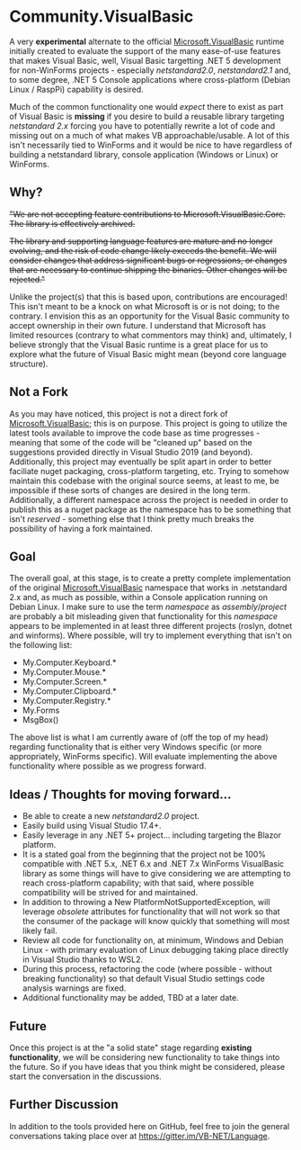 # Community.VisualBasic

A very **experimental** alternate to the official [Microsoft.VisualBasic](https://github.com/dotnet/runtime/tree/master/src/libraries/Microsoft.VisualBasic.Core) runtime initially created to evaluate the support of the many ease-of-use features that makes Visual Basic, well, Visual Basic targetting .NET 5 development for non-WinForms projects - especially *netstandard2.0*, *netstandard2.1* and, to some degree, .NET 5 Console applications where cross-platform (Debian Linux / RaspPi) capability is desired.

Much of the common functionality one would *expect* there to exist as part of Visual Basic is **missing** if you desire to build a reusable library targeting *netstandard 2.x* forcing you have to potentially rewrite a lot of code and missing out on a much of what makes VB approachable/usable.  A lot of this isn't necessarily tied to WinForms and it would be nice to have regardless of building a netstandard library, console application (Windows or Linux) or WinForms.

## Why?

~~"We are not accepting feature contributions to Microsoft.VisualBasic.Core. The library is effectively archived.~~

~~The library and supporting language features are mature and no longer evolving, and the risk of code change likely exceeds the benefit. We will consider changes that address significant bugs or regressions, or changes that are necessary to continue shipping the binaries. Other changes will be rejected."~~

Unlike the project(s) that this is based upon, contributions are encouraged!  This isn't meant to be a knock on what Microsoft is or is not doing; to the contrary.  I envision this as an opportunity for the Visual Basic community to accept ownership in their own future.  I understand that Microsoft has limited resources (contrary to what commentors may think) and, ultimately, I believe strongly that the Visual Basic runtime is a great place for us to explore what the future of Visual Basic might mean (beyond core language structure).

## Not a Fork

As you may have noticed, this project is not a direct fork of [Microsoft.VisualBasic](https://github.com/dotnet/runtime/tree/master/src/libraries/Microsoft.VisualBasic.Core); this is on purpose.  This project is going to utilize the latest tools available to improve the code base as time progresses - meaning that some of the code will be "cleaned up" based on the suggestions provided directly in Visual Studio 2019 (and beyond).  Additionally, this project may eventually be split apart in order to better faciliate nuget packaging, cross-platform targeting, etc.  Trying to somehow maintain this codebase with the original source seems, at least to me, be impossible if these sorts of changes are desired in the long term.  Additionally, a different namespace across the project is needed in order to publish this as a nuget package as the namespace has to be something that isn't *reserved* - something else that I think pretty much breaks the possibility of having a fork maintained.

## Goal

The overall goal, at this stage, is to create a pretty complete implementation of the original [Microsoft.VisualBasic](https://github.com/dotnet/runtime/tree/master/src/libraries/Microsoft.VisualBasic.Core) namespace that works in .netstandard 2.x and, as much as possible, within a Console application running on Debian Linux.  I make sure to use the term *namespace* as *assembly*/*project* are probably a bit misleading given that functionality for this *namespace* appears to be implemented in at least three different projects (roslyn, dotnet and winforms).  Where possible, will try to implement everything that isn't on the following list:

- My.Computer.Keyboard.*
- My.Computer.Mouse.*
- My.Computer.Screen.*
- My.Computer.Clipboard.*
- My.Computer.Registry.*
- My.Forms
- MsgBox()

The above list is what I am currently aware of (off the top of my head) regarding functionality that is either very Windows specific (or more appropriately, WinForms specific).  Will evaluate implementing the above functionality where possible as we progress forward.

## Ideas / Thoughts for moving forward...

- Be able to create a new *netstandard2.0* project.  
- Easily build using Visual Studio 17.4+.  
- Easily leverage in any .NET 5+ project... including targeting the Blazor platform.
- It is a stated goal from the beginning that the project not be 100% compatible with .NET 5.x, .NET 6.x and .NET 7.x WinForms VisualBasic library as some things will have to give considering we are attempting to reach cross-platform capability; with that said, where possible compatibility will be strived for and maintained.
- In addition to throwing a New PlatformNotSupportedException, will leverage *obsolete* attributes for functionality that will not work so that the consumer of the package will know quickly that something will most likely fail.
- Review all code for functionality on, at minimum, Windows and Debian Linux - with primary evaluation of Linux debugging taking place directly in Visual Studio thanks to WSL2.  
- During this process, refactoring the code (where possible - without breaking functionality) so that default Visual Studio settings code analysis warnings are fixed. 
- Additional functionality may be added, TBD at a later date.

## Future

Once this project is at the "a solid state" stage regarding **existing functionality**, we will be considering new functionality to take things into the future.  So if you have ideas that you think might be considered, please start the conversation in the discussions.

## Further Discussion

In addition to the tools provided here on GitHub, feel free to join the general conversations taking place over at https://gitter.im/VB-NET/Language.
